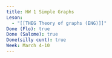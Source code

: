 ```yaml
---
title: HW 1 Simple Graphs
Leson:
  - "[[THEG Theory of graphs (ENG)]]"
Done (Flo): true
Done (Salome): true
Done(silly cunt): true
Week: March 4-10
---
```

